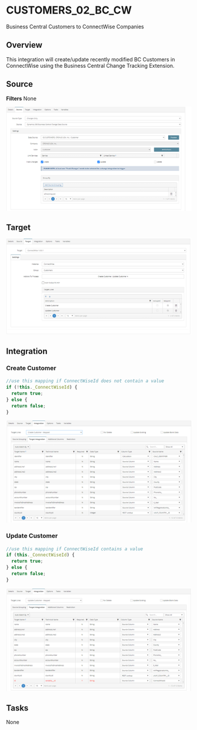 # CUSTOMERS_02_BC_CW
Business Central Customers to ConnectWise Companies

## Overview
This integration will create/update recently modified BC Customers in ConnectWise using the Business Central Change Tracking Extension.

## Source
**Filters**
None

![Source](./Images/Source.png)

## Target
![Target](./Images/Target.png)

## Integration

### Create Customer
```javascript
//use this mapping if ConnectWiseId does not contain a value
if (!this._ConnectWiseId) {
  return true;
} else {
  return false;
}
```
![CustomerCreate](./Images/Create%20Customer.png)

### Update Customer
```javascript
//use this mapping if ConnectWiseId contains a value
if (this._ConnectWiseId) {
  return true;
} else {
  return false;
}
```
![CustomerUpdate](./Images/Update%20Customer.png)

## Tasks
None